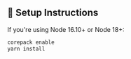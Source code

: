 ## 🔧 Setup Instructions

If you're using Node 16.10+ or Node 18+:

```bash
corepack enable
yarn install